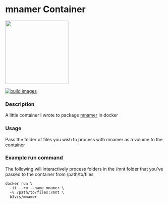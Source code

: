 # mnamer Container
<img src="https://github.com/jkwill87/mnamer/raw/master/assets/logo.png" width=200px>

[![build images](https://github.com/b3vis/docker-mnamer/actions/workflows/build_latest.yml/badge.svg)](https://github.com/b3vis/docker-mnamer/actions/workflows/build_latest.yml)

### Description

A little container I wrote to package [mnamer](https://github.com/jkwill87/mnamer) in docker

### Usage

Pass the folder of files you wish to process with mnamer as a volume to the container

### Example run command
The following will interactively process folders in the /mnt folder that you've passed to the container from /path/to/files
```
docker run \
  -it --rm --name mnamer \
  -v /path/to/files:/mnt \
  b3vis/mnamer
```
